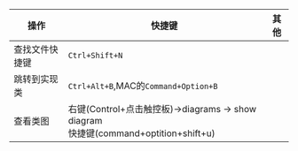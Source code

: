 | 操作           | 快捷键         | 其他 |
| -------------- | -------------- | ---- |
| 查找文件快捷键 | `Ctrl+Shift+N` |      |
| 跳转到实现类   | `Ctrl+Alt+B`,MAC的`Command+Option+B` |      |
| 查看类图 |  右键(Control+点击触控板)->diagrams -> show diagram<br/>快捷键(command+optition+shift+u) |      |

